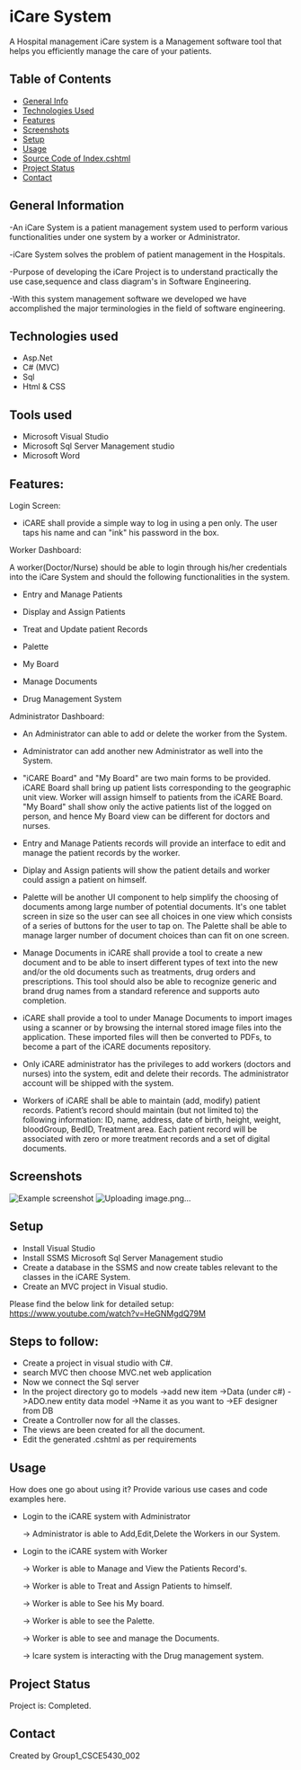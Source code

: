 # iCare System
A Hospital management iCare system is a  Management software tool that helps you efficiently manage the care of your patients.

## Table of Contents
* [General Info](#general-information)
* [Technologies Used](#technologies-used)
* [Features](#features)
* [Screenshots](#screenshots)
* [Setup](#setup)
* [Usage](#usage)
* [Source Code of Index.cshtml](#Source-Code-of-Index.cshtml)
* [Project Status](#project-status)
* [Contact](#contact)



## General Information

-An iCare System is a patient management system used to perform various functionalities under one system by a worker or Administrator.

-iCare System solves the problem of patient management in the Hospitals.

-Purpose of developing the iCare Project is to understand practically the use case,sequence and class diagram's in Software Engineering.

-With this system management software we developed we have accomplished the major terminologies in the field of software engineering.



## Technologies used
- Asp.Net 
- C# (MVC)
- Sql
- Html & CSS

## Tools used

- Microsoft Visual Studio
- Microsoft Sql Server Management studio
- Microsoft Word


## Features:
Login Screen:

- iCARE shall provide a simple way to log in using a pen only. The user taps his name and can 
"ink" his password in the box. 
 
 Worker Dashboard:
 
 A worker(Doctor/Nurse) should be able to login through his/her credentials into the iCare System and should the following functionalities in the system.
  
  - Entry and Manage Patients
  
  - Display and Assign Patients
  
  - Treat and Update patient Records
  
  - Palette
  
  - My Board
  
  - Manage Documents
  
  - Drug Management System
  
  Administrator Dashboard:
 
  - An Administrator can able to add or delete the worker from the System.
  
  - Administrator can add another new Administrator as well into the System.

- "iCARE Board" and "My Board" are two main forms to be provided. iCARE Board shall bring 
up patient lists corresponding to the geographic unit view. Worker will assign himself to patients 
from the iCARE Board. "My Board" shall show only the active patients list of the logged on 
person, and hence My Board view can be different for doctors and nurses.  

- Entry and Manage Patients records will provide an interface to edit and manage the patient records by the worker.

- Diplay and Assign patients will show the patient details and worker could assign a patient on himself.

- Palette will be another UI component to help simplify the choosing of documents among large 
number of potential documents. It's one tablet screen in size so the user can see all choices in 
one view which consists of a series of buttons for the user to tap on. The Palette shall be able to 
manage larger number of document choices than can fit on one screen. 

- Manage Documents in iCARE shall provide a tool to create a new document and to be able to insert different types of 
text into the new and/or the old documents such as treatments, drug orders and prescriptions. 
This tool should also be able to recognize generic and brand drug names from a standard 
reference and supports auto completion. 

- iCARE shall provide a tool to under Manage Documents to import images using a scanner or by browsing the internal stored image files into the application. These imported files will then be converted to PDFs, to become a part of the iCARE documents repository.  

- Only iCARE administrator has the privileges to add workers (doctors and nurses) into the 
system, edit and delete their records. The administrator account will be shipped with the system. 

- Workers of iCARE shall be able to maintain (add, modify) patient records. Patient’s record 
should maintain (but not limited to) the following information: ID, name, address, date of birth, 
height, weight, bloodGroup, BedID, Treatment area. Each patient record will be associated with 
zero or more treatment records and a set of digital documents. 
 


## Screenshots
![Example screenshot](./img/screenshot.png)
![Uploading image.png…]()

<!-- If you have screenshots you'd like to share, include them here. -->


## Setup
- Install Visual Studio
- Install SSMS  Microsoft Sql Server Management studio
- Create a database in the SSMS and now create tables relevant to the classes in the iCARE System.
- Create an MVC project in Visual studio.

Please find the below link for detailed setup:
https://www.youtube.com/watch?v=HeGNMgdQ79M

## Steps to follow:
- Create a project in visual studio with C#.
- search MVC then choose MVC.net web application
- Now we connect the Sql server 
- In the project directory go to models ->add new item ->Data (under c#) ->ADO.new entity data model ->Name it as you want to ->EF designer from DB 
- Create a Controller now for all the classes.
- The views are been created for all the document.
- Edit the generated .cshtml as per requirements

## Usage
How does one go about using it?
Provide various use cases and code examples here.
- Login to the iCARE system with Administrator 
  
  -> Administrator is able to Add,Edit,Delete the Workers in our System.
  
- Login to the iCARE system with Worker
  
  -> Worker is able to Manage and View the Patients Record's.
  
  -> Worker is able to Treat and Assign Patients to himself.
  
  -> Worker is able to See his My board.
  
  -> Worker is able to see the Palette.
  
  -> Worker is able to see and manage the Documents.
  
  -> Icare system is interacting with the Drug management system.
  
  



## Project Status
Project is: Completed.



## Contact
Created by 
Group1_CSCE5430_002




